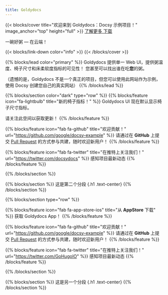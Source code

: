 ```yaml
---
title: Goldydocs
---
```


{{< blocks/cover title="欢迎来到 Goldydocs：Docsy 示例项目！" image_anchor="top" height="full" >}}
<a class="btn btn-lg btn-primary me-3 mb-4" href="/docs/">
  了解更多 <i class="fas fa-arrow-alt-circle-right ms-2"></i>
</a>
<a class="btn btn-lg btn-secondary me-3 mb-4" href="https://github.com/google/docsy-example">
  下载 <i class="fab fa-github ms-2 "></i>
</a>
<p class="lead mt-5">一碗好粥 &mdash; 在云端！</p>
{{< blocks/link-down color="info" >}}
{{< /blocks/cover >}}


{{% blocks/lead color="primary" %}}
Goldydocs 提供单一 Web UI，提供粥温度、椅子尺寸和床柔软度指标的可见性！ 您甚至可以找出谁在吃**您**的粥。

（遗憾的是，Goldydocs 不是一个真正的项目，但您可以使用此网站作为示例，使用 Docsy 创建您自己的真实网站）
{{% /blocks/lead %}}


{{% blocks/section color="dark" type="row" %}}
{{% blocks/feature icon="fa-lightbulb" title="新的椅子指标！" %}}
Goldydocs UI 现在默认显示椅子尺寸指标。

请关注此空间以获取更新！
{{% /blocks/feature %}}


{{% blocks/feature icon="fab fa-github" title="欢迎贡献！" url="https://github.com/google/docsy-example" %}}
请通过在 **GitHub** 上提交 [Pull Request](https://github.com/google/docsy-example/pulls) 的方式参与共建，随时欢迎新用户！
{{% /blocks/feature %}}


{{% blocks/feature icon="fab fa-twitter" title="在推特上关注我们！" url="https://twitter.com/docsydocs" %}}
感知项目最新动态
{{% /blocks/feature %}}


{{% /blocks/section %}}


{{% blocks/section %}}
这是第二个分段
{.h1 .text-center}
{{% /blocks/section %}}


{{% blocks/section type="row" %}}

{{% blocks/feature icon="fab fa-app-store-ios" title="从 **AppStore** 下载" %}}
获取 Goldydocs App！
{{% /blocks/feature %}}

{{% blocks/feature icon="fab fa-github" title="欢迎贡献！"
    url="https://github.com/google/docsy-example" %}}
请通过在 **GitHub** 上提交 [Pull Request](https://github.com/google/docsy-example/pulls) 的方式参与共建，随时欢迎新用户！
{{% /blocks/feature %}}

{{% blocks/feature icon="fab fa-twitter" title="在推特上关注我们！"
    url="https://twitter.com/GoHugoIO" %}}
感知项目最新动态
{{% /blocks/feature %}}

{{% /blocks/section %}}


{{% blocks/section %}}
这是另一个分段
{.h1 .text-center}
{{% /blocks/section %}}